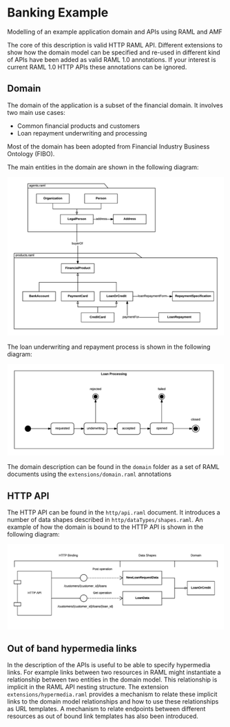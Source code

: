 # Banking Example

Modelling of an example application domain and APIs using RAML and AMF

The core of this description is valid HTTP RAML API.
Different extensions to show how the domain model can be specified and re-used in different kind of APIs have been added as valid RAML 1.0 annotations.
If your interest is current RAML 1.0 HTTP APIs these annotations can be ignored.

## Domain

The domain of the application is a subset of the financial domain. It involves two main use cases:

- Common financial products and customers
- Loan repayment underwriting and processing

Most of the domain has been adopted from Financial Industry Business Ontology (FIBO).

The main entities in the domain are shown in the following diagram:

![classes](docs/model.png)

The loan underwriting and repayment process is shown in the following diagram:

![events](docs/events.png)

The domain description can be found in the `domain` folder as a set of RAML documents using the `extensions/domain.raml` annotations


## HTTP API

The HTTP API can be found in the `http/api.raml` document. It introduces a number of data shapes described in `http/dataTypes/shapes.raml`.
An example of how the domain is bound to the HTTP API is shown in the following diagram:

![classes](docs/http_bindings.png)

## Out of band hypermedia links

In the description of the APIs is useful to be able to specify hypermedia links. For example links between two resources in RAML might instantiate a relationship between two entities in the domain model. This relationship is implicit in the RAML API nesting structure. The extension `extensions/hypermedia.raml` provides a mechanism to relate these implicit links to the domain model relationships and how to use these relationships as URL templates.
A mechanism to relate endpoints between different resources as out of bound link templates has also been introduced.
